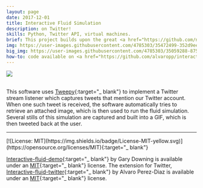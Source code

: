 ```yaml
---
layout: page
date: 2017-12-01
title: Interactive Fluid Simulation
description: on Twitter!
skills: Python, Twitter API, virtual machines.
brief: This project builds upon the great <a href="https://github.com/ngcm/interactive-fluid-demo" target="_blank">fluid flow simulation</a> developed by <a href="http://cmg.soton.ac.uk/people/gmd1n15/" target="_blank">Gary Downing</a> as an <a href="http://ngcm.soton.ac.uk" target="_blank">NGCM</a> outreach show. This fluid simulation software takes real input from a web-cam and runs a fluid simulation on top of the real-time images, where fluid comes from the left-hand side of the screen and is affected by the present objects on its way. This has been proven very successful in previous outreach events from the University of Southampton. For this year's University of Southampton Science and Engineering Festival 2018, and any other outreach events, I made a simple extension which integrates with Twitter. Basically, any participant can send a custom image or drawing to our Twitter account <a href="https://twitter.com/FluidFlowTest" target="_blank">@FluidFlowTest</a>, and will instantly receive a GIF with the fluid simulation on top of their image in return.
img: https://user-images.githubusercontent.com/4785303/35472499-352d9ee0-0368-11e8-83ca-f20c6c2cc1ea.png
big_img: https://user-images.githubusercontent.com/4785303/35059288-8757857c-fbb2-11e7-9b96-b0d32f02744f.gif
how-to: code available on <a href="https://github.com/alvaropp/interactive-fluid-twitter" target="_blank">GitHub</a>.
---
```


<div class="img_single">
    <img class="col three" src="https://user-images.githubusercontent.com/4785303/35060001-eb033510-fbb4-11e7-8d14-384632987b6b.gif"/>
</div>

<br>

This software uses [Tweepy](https://github.com/tweepy/tweepy){:target="_ blank"} to implement a Twitter stream listener which captures tweets that mention our Twitter account. When one such tweet is received, the software automatically tries to retrieve an attached image, which is then used to run the fluid simulation. Several stills of this simulation are captured and built into a GIF, which is then tweeted back at the user.

<hr>
[![License: MIT](https://img.shields.io/badge/License-MIT-yellow.svg)](https://opensource.org/licenses/MIT){:target="_ blank"}

[Interactive-fluid-demo](https://github.com/ngcm/interactive-fluid-demo){:target="_ blank"} by Gary Downing is available under an [MIT](https://opensource.org/licenses/MIT){:target="_ blank"} license. The extension for Twitter, [Interactive-fluid-twitter](https://github.com/alvaropp/interactive-fluid-twitter){:target="_ blank"} by Alvaro Perez-Diaz is available under an [MIT](https://opensource.org/licenses/MIT){:target="_ blank"} license.
